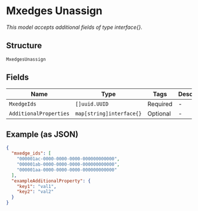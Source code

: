 
# Mxedges Unassign

*This model accepts additional fields of type interface{}.*

## Structure

`MxedgesUnassign`

## Fields

| Name | Type | Tags | Description |
|  --- | --- | --- | --- |
| `MxedgeIds` | `[]uuid.UUID` | Required | - |
| `AdditionalProperties` | `map[string]interface{}` | Optional | - |

## Example (as JSON)

```json
{
  "mxedge_ids": [
    "000001ac-0000-0000-0000-000000000000",
    "000001ab-0000-0000-0000-000000000000",
    "000001aa-0000-0000-0000-000000000000"
  ],
  "exampleAdditionalProperty": {
    "key1": "val1",
    "key2": "val2"
  }
}
```

